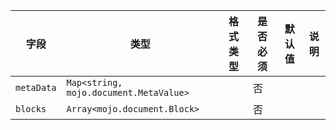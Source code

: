 | 字段 | 类型 | 格式类型 | 是否必须 | 默认值 | 说明 |
|---|---|---|---|---|---|
| `metaData` | `Map<string, mojo.document.MetaValue>` |  | 否 |  |  |
| `blocks` | `Array<mojo.document.Block>` |  | 否 |  |  |

